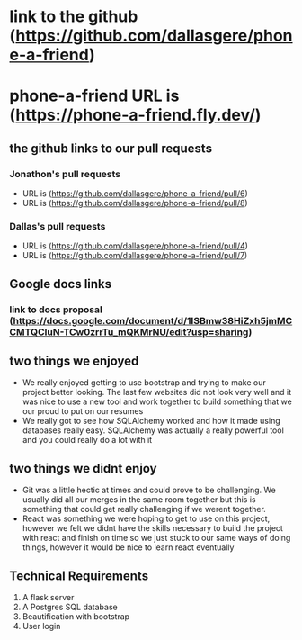 # link to the github (https://github.com/dallasgere/phone-a-friend)
# phone-a-friend URL is (https://phone-a-friend.fly.dev/)

## the github links to our pull requests
### Jonathon's pull requests
* URL is (https://github.com/dallasgere/phone-a-friend/pull/6)
* URL is (https://github.com/dallasgere/phone-a-friend/pull/8)

### Dallas's pull requests
* URL is (https://github.com/dallasgere/phone-a-friend/pull/4)
* URL is (https://github.com/dallasgere/phone-a-friend/pull/7)

## Google docs links
### link to docs proposal (https://docs.google.com/document/d/1ISBmw38HiZxh5jmMCCMTQCluN-TCw0zrrTu_mQKMrNU/edit?usp=sharing)

## two things we enjoyed
* We really enjoyed getting to use bootstrap and trying to make our project better looking. The last few websites did not look very well and it was nice to use a new tool and work together to build something that we our proud to put on our resumes
* We really got to see how SQLAlchemy worked and how it made using databases really easy. SQLAlchemy was actually a really powerful tool and you could really do a lot with it

## two things we didnt enjoy
* Git was a little hectic at times and could prove to be challenging. We usually did all our merges in the same room together but this is something that could get really challenging if we werent together.
* React was something we were hoping to get to use on this project, however we felt we didnt have the skills necessary to build the project with react and finish on time so we just stuck to our same ways of doing things, however it would be nice to learn react eventually

## Technical Requirements
1. A flask server
2. A Postgres SQL database
3. Beautification with bootstrap
4. User login